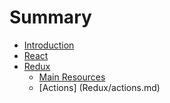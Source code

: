 # Summary

* [Introduction](README.md)
* [React](React/README.md)
* [Redux](Redux/README.md)
    * [Main Resources](Redux/main-resources.md) 
    * [Actions] (Redux/actions.md)

